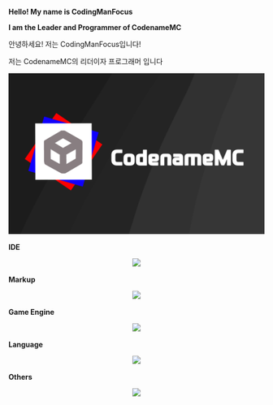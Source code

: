 **Hello! My name is CodingManFocus**

**I am the Leader and Programmer of CodenameMC**

안녕하세요! 저는 CodingManFocus입니다!

저는 CodenameMC의 리더이자 프로그래머 입니다



![](https://raw.githubusercontent.com/CodingManFocus/CodingManFocus/main/CodenameMC.png)

**IDE**

<p align="center">
  <a href="https://skillicons.dev">
        <img src="https://skillicons.dev/icons?i=idea,vscode" />
  </a>
</p>

**Markup**

<p align="center">
  <a href="https://skillicons.dev">
    <img src="https://skillicons.dev/icons?i=md,html,css" />
  </a>
</p>

**Game Engine**

<p align="center">
  <a href="https://skillicons.dev">
    <img src="https://skillicons.dev/icons?i=haxeflixel,godot,robloxstudio" />
  </a>
</p>

**Language**

<p align="center">
  <a href="https://skillicons.dev">
    <img src="https://skillicons.dev/icons?i=java,python,cpp,javascript,lua,haxe" />
  </a>
</p>


**Others**

<p align="center">
  <a href="https://skillicons.dev">
    <img src="https://skillicons.dev/icons?i=react,nodejs,vercel,netlify" />
  </a>
</p>
